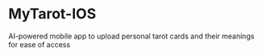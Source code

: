 # MyTarot-IOS
AI-powered mobile app to upload personal tarot cards and their meanings for ease of access
